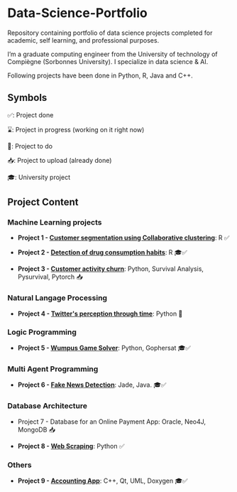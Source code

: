 # Data-Science-Portfolio

Repository containing portfolio of data science projects completed for academic, self learning, and professional purposes. 

I’m a graduate computing engineer from the University of technology of Compiègne (Sorbonnes University). I specialize in data science & AI.

Following projects have been done in Python, R, Java and C++. 

## Symbols 

✅: Project done

⌛️: Project in progress (working on it right now)

📌: Project to do

📥: Project to upload (already done)

🎓: University project

## Project Content

### Machine Learning projects

- **Project 1 - [Customer segmentation using Collaborative clustering](https://github.com/CamilleSouvigny/CamilleSouvigny/tree/main/Customer_segmentation "Customer segmentation using Collaborative clustering")**:  R ✅

- **Project 2 - [Detection of drug consumption habits](https://github.com/CamilleSouvigny/CamilleSouvigny/tree/main/Drug_Consumption_Classification "Detection of drug consumption habits")**:  R 🎓✅

- **Project 3 - [Customer activity churn](https://github.com/CamilleSouvigny/CamilleSouvigny/tree/main/Customer_Churn "Customer activity churn")**:  Python, Survival Analysis, Pysurvival, Pytorch 📥


### Natural Langage Processing

- **Project 4 - [Twitter's perception through time](https://github.com/CamilleSouvigny/CamilleSouvigny/tree/main/Customer_Churn "Twitter's perception through time")**:  Python 📌

### Logic Programming

- **Project 5 - [Wumpus Game Solver](https://github.com/CamilleSouvigny/CamilleSouvigny/tree/main/Wumpus_GameSolver "Wumpus Game Solver")**: Python, Gophersat 🎓✅

### Multi Agent Programming

- **Project 6 - [Fake News Detection](https://github.com/CamilleSouvigny/CamilleSouvigny/tree/main/FakeNews_Multi_Agent_Detection "Fake News Detection")**: Jade, Java. 🎓✅

### Database Architecture

- Project 7 - Database for an Online Payment App: Oracle, Neo4J, MongoDB 📥

- **Project 8 - [Web Scraping](https://github.com/CamilleSouvigny/CamilleSouvigny/tree/main/Web_Scraping "Web_Scraping")**: Python ✅

###  Others

- **Project 9 - [Accounting App](https://github.com/CamilleSouvigny/CamilleSouvigny/tree/main/Accounting_Application "Accounting App")**: C++, Qt, UML, Doxygen 🎓✅




